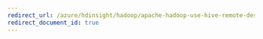 ```yaml
---
redirect_url: /azure/hdinsight/hadoop/apache-hadoop-use-hive-remote-desktop
redirect_document_id: true
---
```


